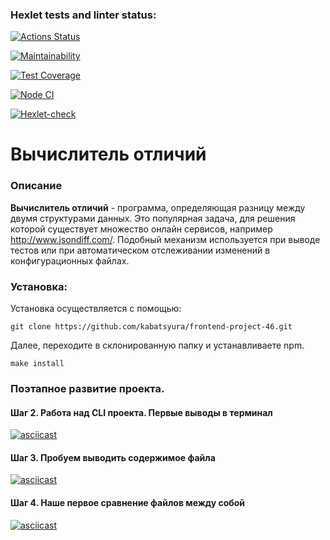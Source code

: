 ### Hexlet tests and linter status:
[![Actions Status](https://github.com/kabatsyura/frontend-project-46/actions/workflows/hexlet-check.yml/badge.svg)](https://github.com/kabatsyura/frontend-project-46/actions)

[![Maintainability](https://api.codeclimate.com/v1/badges/e8b1f0f88fcbf4189c04/maintainability)](https://codeclimate.com/github/kabatsyura/frontend-project-46/maintainability)

[![Test Coverage](https://api.codeclimate.com/v1/badges/e8b1f0f88fcbf4189c04/test_coverage)](https://codeclimate.com/github/kabatsyura/frontend-project-46/test_coverage)

[![Node CI](https://github.com/kabatsyura/frontend-project-46/workflows/Node%CI/badge.svg)](https://github.com/kabatsyura/frontend-project-46/actions)

[![Hexlet-check](https://github.com/kabatsyura/frontend-project-46/workflows/hexlet-check/badge.svg)](https://github.com/kabatsyura/frontend-project-46/actions)

# Вычислитель отличий

### Описание

**Вычислитель отличий** - программа, определяющая разницу между двумя структурами данных. Это популярная задача, для решения которой существует множество онлайн сервисов, например http://www.jsondiff.com/. Подобный механизм используется при выводе тестов или при автоматическом отслеживании изменений в конфигурационных файлах.

### Установка:  

Установка осуществляется с помощью:

```
git clone https://github.com/kabatsyura/frontend-project-46.git

```
Далее, переходите в склонированную папку и устанавливаете npm.

```
make install

```

### Поэтапное развитие проекта.

#### Шаг 2. Работа над CLI проекта. Первые выводы в терминал

[![asciicast](https://asciinema.org/a/x2mtnG3iX3XE6n293czYqeVcz.svg)](https://asciinema.org/a/x2mtnG3iX3XE6n293czYqeVcz)

#### Шаг 3. Пробуем выводить содержимое файла

[![asciicast](https://asciinema.org/a/BSrDUqIKzanAhvbsbc5TD72JP.svg)](https://asciinema.org/a/BSrDUqIKzanAhvbsbc5TD72JP)

#### Шаг 4. Наше первое сравнение файлов между собой

[![asciicast](https://asciinema.org/a/GbL9iBwX5WcoNGrYCBA6eYewR.svg)](https://asciinema.org/a/GbL9iBwX5WcoNGrYCBA6eYewR)